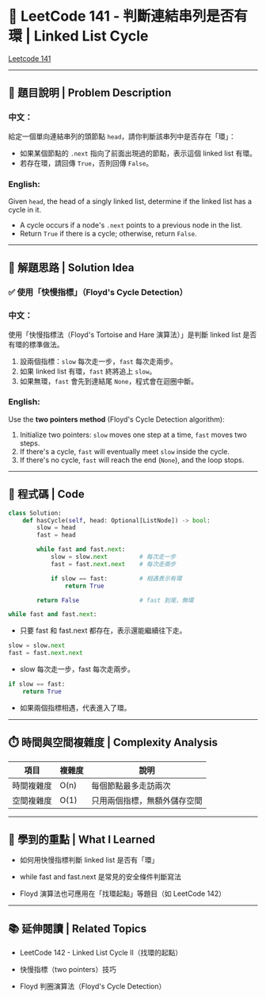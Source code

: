 # 🔁 LeetCode 141 - 判斷連結串列是否有環 | Linked List Cycle

[Leetcode 141](https://leetcode.com/problems/linked-list-cycle/)

---

## 📘 題目說明 | Problem Description

### 中文：
給定一個單向連結串列的頭節點 `head`，請你判斷該串列中是否存在「環」：

- 如果某個節點的 `.next` 指向了前面出現過的節點，表示這個 linked list 有環。
- 若存在環，請回傳 `True`，否則回傳 `False`。

### English:
Given `head`, the head of a singly linked list, determine if the linked list has a cycle in it.

- A cycle occurs if a node's `.next` points to a previous node in the list.
- Return `True` if there is a cycle; otherwise, return `False`.

---

## 🧠 解題思路 | Solution Idea

### ✅ 使用「快慢指標」（Floyd's Cycle Detection）

### 中文：
使用「快慢指標法（Floyd's Tortoise and Hare 演算法）」是判斷 linked list 是否有環的標準做法。

1. 設兩個指標：`slow` 每次走一步，`fast` 每次走兩步。
2. 如果 linked list 有環，`fast` 終將追上 `slow`。
3. 如果無環，`fast` 會先到達結尾 `None`，程式會在迴圈中斷。

### English:
Use the **two pointers method** (Floyd's Cycle Detection algorithm):

1. Initialize two pointers: `slow` moves one step at a time, `fast` moves two steps.
2. If there's a cycle, `fast` will eventually meet `slow` inside the cycle.
3. If there's no cycle, `fast` will reach the end (`None`), and the loop stops.

---

## 🧾 程式碼 | Code

```python
class Solution:
    def hasCycle(self, head: Optional[ListNode]) -> bool:
        slow = head
        fast = head

        while fast and fast.next:
            slow = slow.next         # 每次走一步
            fast = fast.next.next    # 每次走兩步

            if slow == fast:         # 相遇表示有環
                return True

        return False                 # fast 到尾，無環
```

```python
while fast and fast.next:
```
- 只要 fast 和 fast.next 都存在，表示還能繼續往下走。

```python
slow = slow.next
fast = fast.next.next
```
- slow 每次走一步，fast 每次走兩步。

```python
if slow == fast:
    return True
```
- 如果兩個指標相遇，代表進入了環。

---

## ⏱️ 時間與空間複雜度 | Complexity Analysis
| 項目    | 複雜度  | 說明             |
| ----- | ---- | -------------- |
| 時間複雜度 | O(n) | 每個節點最多走訪兩次     |
| 空間複雜度 | O(1) | 只用兩個指標，無額外儲存空間 |

---

## 🧠 學到的重點 | What I Learned
- 如何用快慢指標判斷 linked list 是否有「環」

- while fast and fast.next 是常見的安全條件判斷寫法

- Floyd 演算法也可應用在「找環起點」等題目（如 LeetCode 142）

---

## 📚 延伸閱讀 | Related Topics
- LeetCode 142 - Linked List Cycle II（找環的起點）

- 快慢指標（two pointers）技巧

- Floyd 判圈演算法（Floyd's Cycle Detection）